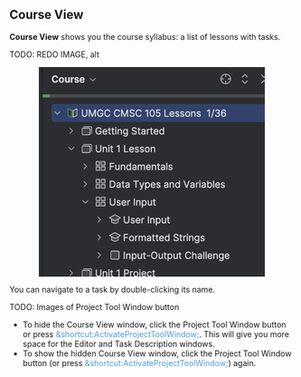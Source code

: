 ## Course View

<b>Course View</b> shows you the course syllabus: a list of lessons with tasks.

<style>
img {
  display: block;
  margin-left: auto;
  margin-right: auto;
}
</style>

TODO: REDO IMAGE, alt

<img src="course_view.png" class="center" width=400>

You can navigate to a task by double-clicking its name.

TODO: Images of Project Tool Window button

- To hide the Course View window, click the Project Tool Window button or press <span style="color: #509DD6">&shortcut:ActivateProjectToolWindow;</span>. This will give you more space for the Editor and Task Description windows.
- To show the hidden Course View window, click the Project Tool Window button (or press <span style="color: #509DD6">&shortcut:ActivateProjectToolWindow;</span>) again.